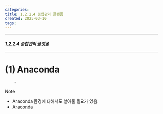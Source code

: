 ```yaml
---
categories: 
title: 1.2.2.4 종합관리 플랫폼
created: 2025-03-10
tags:
---
```

---
#### *1.2.2.4 종합관리 플랫폼*
---

# (1) Anaconda


		- 
>[!NOTE]
>- Anaconda 환경에 대해서도 알아둘 필요가 있음.
>- [Anaconda](https://www.anaconda.com/)

